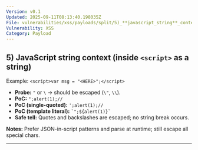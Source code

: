 ```yaml
---
Version: v0.1
Updated: 2025-09-11T08:13:40.198035Z
File: vulnerabilities/xss/payloads/split/5)_**javascript_string**_context_(inside_`<script>`_as_a_string).md
Vulnerability: XSS
Category: Payload
---
```

## 5) **JavaScript string** context (inside `<script>` as a string)
Example: `<script>var msg = "<HERE>";</script>`

- **Probe:** `"` or `\` → should be escaped (`\"`, `\\`).
- **PoC:** `";alert(1);//`
- **PoC (single-quoted):** `';alert(1);//`
- **PoC (template literal):** `` `";${alert(1)}` ``
- **Safe tell:** Quotes and backslashes are escaped; no string break occurs.

**Notes:** Prefer JSON-in-script patterns and parse at runtime; still escape all special chars.

---